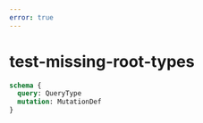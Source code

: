 ```yaml
---
error: true
---
```


# test-missing-root-types

```graphql @server
schema {
  query: QueryType
  mutation: MutationDef
}
```
